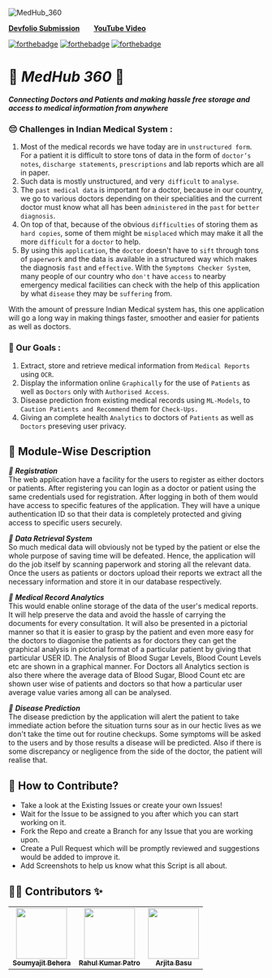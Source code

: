 ![MedHub_360](https://socialify.git.ci/soumyajit4419/MedHub_360/image?forks=1&issues=1&language=1&pulls=1&stargazers=1&theme=Light)

**[Devfolio Submission](https://devfolio.co/submissions/medhub-4)** &nbsp; &nbsp; &nbsp; **[YouTube Video](https://youtu.be/Rfm2tWCNOn4)**

[![forthebadge](https://forthebadge.com/images/badges/built-by-developers.svg)](https://forthebadge.com)
[![forthebadge](https://forthebadge.com/images/badges/made-with-javascript.svg)](https://forthebadge.com)
[![forthebadge](https://forthebadge.com/images/badges/made-with-python.svg)](https://forthebadge.com)

# 📱 _MedHub 360_ 🏥

_**Connecting Doctors and Patients and making hassle free storage and access to medical information from anywhere**_ <br />

### 😔 Challenges in Indian Medical System :

1. Most of the medical records we have today are in `unstructured form`. For a patient it is difficult to store tons of data in the form of `doctor’s notes`, `discharge statements`, `prescriptions` and lab reports which are all in paper.
2. Such data is mostly unstructured, and very` difficult` to `analyse`.
3. The `past medical data` is important for a doctor, because in our country, we go to various doctors depending on their specialities and the current doctor must know what all has been `administered` in the `past` for `better diagnosis`.
4. On top of that, because of the obvious `difficulties` of storing them as `hard copies`, some of them might be `misplaced` which may make it all the more `difficult` for a `doctor` to help.
5. By using this `application`, the `doctor` doesn't have to `sift` through tons of `paperwork` and the data is available in a structured way which makes the diagnosis `fast` and `effective`. With the `Symptoms Checker System`, many people of our country who `don't` have `access` to nearby emergency medical facilities can check with the help of this application by what `disease` they may be `suffering` from.

With the amount of pressure Indian Medical system has, this one application will go a long way in making things faster, smoother and easier for patients as well as doctors.

### 🎯 Our Goals :

1.  Extract, store and retrieve medical information from `Medical Reports` using `OCR`.
2.  Display the information online `Graphically` for the use of `Patients` as well as `Doctors` only with `Authorised Access`.
3.  Disease prediction from existing medical records using `ML-Models`, to `Caution Patients and Recommend` them for `Check-Ups.`
4.  Giving an complete health `Analytics` to doctors of `Patients` as well as `Doctors` preseving user privacy.

## 📝 Module-Wise Description

_📌 **Registration**_ <br/>
The web application have a facility for the users to register as either doctors or patients. After registering you can login as a doctor or patient using the same credentials used for registration. After logging in both of them would have access to specific features of the application. They will have a unique authentication ID so that their data is completely protected and giving access to specific users securely.

_📌 **Data Retrieval System**_ <br/>
So much medical data will obviously not be typed by the patient or else the whole purpose of saving time will be defeated. Hence, the application will do the job itself by scanning paperwork and storing all the relevant data. Once the users as patients or doctors upload their reports we extract all the necessary information and store it in our database respectively.

_📌 **Medical Record Analytics**_ <br/>
This would enable online storage of the data of the user's medical reports. It will help preserve the data and avoid the hassle of carrying the documents for every consultation. It will also be presented in a pictorial manner so that it is easier to grasp by the patient and even more easy for the doctors to diagonise the patients as for doctors they can get the graphical analysis in pictorial format of a particular patient by giving that particular USER ID. The Analysis of Blood Sugar Levels, Blood Count Levels etc are shown in a graphical manner. For Doctors all Analytics section is also there where the average data of Blood Sugar, Blood Count etc are shown user wise of patients and doctors so that how a particular user average value varies among all can be analysed.

_📌 **Disease Prediction**_ <br/>
The disease prediction by the application will alert the patient to take immediate action before the situation turns sour as in our hectic lives as we don't take the time out for routine checkups. Some symptoms will be asked to the users and by those results a disease will be predicted. Also if there is some discrepancy or negligence from the side of the doctor, the patient will realise that.

## 🤝 How to Contribute?

- Take a look at the Existing Issues or create your own Issues!
- Wait for the Issue to be assigned to you after which you can start working on it.
- Fork the Repo and create a Branch for any Issue that you are working upon.
- Create a Pull Request which will be promptly reviewed and suggestions would be added to improve it.
- Add Screenshots to help us know what this Script is all about.

## 👨‍💻 Contributors ✨

<table>
  <tr>
    <td align="center"><a href="https://github.com/soumyajit4419"><img src="https://avatars2.githubusercontent.com/u/46092576?s=460&u=32c24b6d0308f5fdfff2ab740a9f525894edb582&v=4" width="100px;" alt=""/><br /><sub><b>Soumyajit Behera</b></sub></a><br /></td>
    <td align="center"><a href="https://github.com/Rahul1582"><img src="https://avatars2.githubusercontent.com/u/47784845?s=400&u=1e9898b8c4b762fcda1f37864c16b5de11f885ce&v=4" width="100px;" alt=""/><br /><sub><b>Rahul Kumar Patro</b></sub></a><br /></td>
    <td align="center"><a href="https://github.com/Arjita-Basu"><img src="https://avatars1.githubusercontent.com/u/50270580?s=400&v=4" width="100px;" alt=""/><br /><sub><b>Arjita Basu</b></sub></a><br /></td> 
  </tr>
</table>
